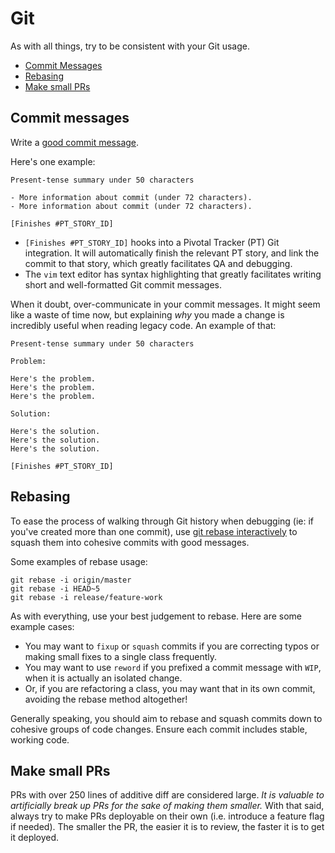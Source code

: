 # Git

As with all things, try to be consistent with your Git usage.

- [Commit Messages](#commit-messages)
- [Rebasing](#rebasing)
- [Make small PRs](#make-small-prs)

## Commit messages

Write a [good commit message][good-commit-message].

Here's one example:

```
Present-tense summary under 50 characters

- More information about commit (under 72 characters).
- More information about commit (under 72 characters).

[Finishes #PT_STORY_ID]
```

- `[Finishes #PT_STORY_ID]` hooks into a Pivotal Tracker (PT) Git integration. It will automatically finish the relevant PT story, and link the commit to that story, which greatly facilitates QA and debugging.
- The `vim` text editor has syntax highlighting that greatly facilitates writing short and well-formatted Git commit messages.

When it doubt, over-communicate in your commit messages. It might seem like a waste of time now, but explaining _why_ you made a change is incredibly useful when reading legacy code. An example of that:

```
Present-tense summary under 50 characters

Problem:

Here's the problem.
Here's the problem.
Here's the problem.

Solution:

Here's the solution.
Here's the solution.
Here's the solution.

[Finishes #PT_STORY_ID]
```

## Rebasing

To ease the process of walking through Git history when debugging (ie: if you've created more than one commit), use [git rebase interactively][git-rebase-interactively] to squash them into cohesive commits with good messages.

Some examples of rebase usage:

```
git rebase -i origin/master
git rebase -i HEAD~5
git rebase -i release/feature-work
```

As with everything, use your best judgement to rebase. Here are some example cases:

- You may want to `fixup` or `squash` commits if you are correcting typos or making small fixes to a single class frequently.
- You may want to use `reword` if you prefixed a commit message with `WIP`, when it is actually an isolated change.
- Or, if you are refactoring a class, you may want that in its own commit, avoiding the rebase method altogether!

Generally speaking, you should aim to rebase and squash commits down to cohesive groups of code changes. Ensure each commit includes stable, working code.

## Make small PRs

PRs with over 250 lines of additive diff are considered large. _It is valuable to artificially break up PRs for the sake of making them smaller._ With that said, always try to make PRs deployable on their own (i.e. introduce a feature flag if needed). The smaller the PR, the easier it is to review, the faster it is to get it deployed.


[good-commit-message]: http://tbaggery.com/2008/04/19/a-note-about-git-commit-messages.html
[git-rebase-interactively]: https://help.github.com/articles/about-git-rebase/
